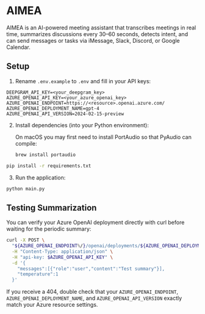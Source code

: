 # AIMEA

AIMEA is an AI-powered meeting assistant that transcribes meetings in real time, summarizes discussions every 30–60 seconds, detects intent, and can send messages or tasks via iMessage, Slack, Discord, or Google Calendar.

## Setup

1. Rename `.env.example` to `.env` and fill in your API keys:

```env
DEEPGRAM_API_KEY=<your_deepgram_key>
AZURE_OPENAI_API_KEY=<your_azure_openai_key>
AZURE_OPENAI_ENDPOINT=https://<resource>.openai.azure.com/
AZURE_OPENAI_DEPLOYMENT_NAME=gpt-4
AZURE_OPENAI_API_VERSION=2024-02-15-preview
```

2. Install dependencies (into your Python environment):

   On macOS you may first need to install PortAudio so that PyAudio can compile:

   ```bash
   brew install portaudio
   ```

```bash
pip install -r requirements.txt
```

3. Run the application:

```bash
python main.py
```

## Testing Summarization

You can verify your Azure OpenAI deployment directly with curl before waiting for the periodic summary:

```bash
curl -X POST \
  "${AZURE_OPENAI_ENDPOINT%/}/openai/deployments/${AZURE_OPENAI_DEPLOYMENT_NAME}/chat/completions?api-version=${AZURE_OPENAI_API_VERSION}" \
  -H "Content-Type: application/json" \
  -H "api-key: $AZURE_OPENAI_API_KEY" \
  -d '{
    "messages":[{"role":"user","content":"Test summary"}],
    "temperature":1
  }'
```

If you receive a 404, double check that your `AZURE_OPENAI_ENDPOINT`, `AZURE_OPENAI_DEPLOYMENT_NAME`, and `AZURE_OPENAI_API_VERSION` exactly match your Azure resource settings.